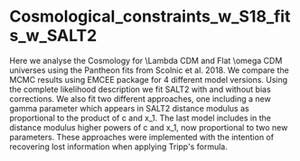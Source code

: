 # Cosmological_constraints_w_S18_fits_w_SALT2

Here we analyse the Cosmology for \Lambda CDM and Flat \omega CDM universes using the Pantheon fits from Scolnic et al. 2018. We compare the MCMC results using EMCEE package for 4 different model versions. Using the complete likelihood description we fit SALT2 with and without bias corrections. We also fit two different approaches, one including a new gamma parameter which appears in SALT2 distance modulus as proportional to the product of c and x_1. The last model includes in the distance modulus higher powers of c and x_1, now proportional to two new parameters. These approaches were implemented with the intention of recovering lost information when applying Tripp's formula.
